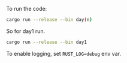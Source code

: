 To run the code:
```bash
cargo run --release --bin day(n)
```

So for day1 run.

```bash
cargo run --release --bin day1
```

To enable logging, set `RUST_LOG=debug` env var.